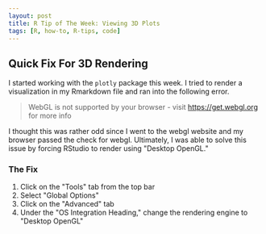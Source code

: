 ```yaml
---
layout: post
title: R Tip of The Week: Viewing 3D Plots
tags: [R, how-to, R-tips, code]
---
```




## Quick Fix For 3D Rendering 

I started working with the `plotly` package this week. I tried to render a visualization in my Rmarkdown file and ran into the following error.



> WebGL is not supported by your browser - visit https://get.webgl.org for more info



I thought this was rather odd since I went to the webgl website and my browser passed the check for webgl. Ultimately, I was able to solve this issue by forcing RStudio to render using "Desktop OpenGL."



### The Fix

1. Click on the "Tools" tab from the top bar
2. Select "Global Options"
3. Click on the "Advanced" tab
4. Under the "OS Integration Heading," change the rendering engine to "Desktop OpenGL"
